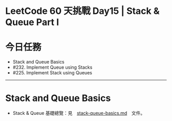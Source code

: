 # LeetCode 60 天挑戰 Day15 | Stack & Queue Part I

# 今日任務

- Stack and Queue Basics 
- #232. Implement Queue using Stacks
- #225. Implement Stack using Queues

---

# Stack and Queue Basics

- Stack & Queue 基礎總覽：見　[stack-queue-basics.md](../stack-queue-basics.md)　文件。

